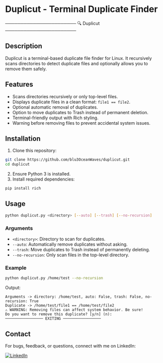 # Duplicut - Terminal Duplicate Finder

─────────────────────── 🔍 Duplicut ───────────────────────

## Description

Duplicut is a terminal-based duplicate file finder for Linux. It recursively scans directories to detect duplicate files and optionally allows you to remove them safely.

## Features

* Scans directories recursively or only top-level files.
* Displays duplicate files in a clean format: `file1 == file2`.
* Optional automatic removal of duplicates.
* Option to move duplicates to Trash instead of permanent deletion.
* Terminal-friendly output with Rich styling.
* Warning before removing files to prevent accidental system issues.

## Installation

1. Clone this repository:

```bash
git clone https://github.com/blu3OceanWaves/duplicut.git
cd duplicut
```

2. Ensure Python 3 is installed.
3. Install required dependencies:

```bash
pip install rich
```

## Usage

```bash
python duplicut.py <directory> [--auto] [--trash] [--no-recursion]
```

### Arguments

* `<directory>`: Directory to scan for duplicates.
* `--auto`: Automatically remove duplicates without asking.
* `--trash`: Move duplicates to Trash instead of permanently deleting.
* `--no-recursion`: Only scan files in the top-level directory.

### Example

```bash
python duplicut.py /home/test --no-recursion
```

Output:

```
Arguments -> directory: /home/test, auto: False, trash: False, no-recursion: True
Duplicate -> /home/test/file1 == /home/test/file2
⚠️ WARNING: Removing files can affect system behavior. Be sure!
Do you want to remove this duplicate? [y/n] (n):
───────────────── EXITING ─────────────────
```

## Contact

For bugs, feedback, or questions, connect with me on LinkedIn:  

[![LinkedIn](https://img.shields.io/badge/LinkedIn-Yassin-blue?style=for-the-badge&logo=linkedin&logoColor=white)](https://www.linkedin.com/in/yassin-el-wardioui-34016b332/)
